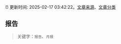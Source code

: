:alarm_clock: 更新时间: 2025-02-17 03:42:22。[文章来源](/README.md)、[文章分类](/TAGS.md)

## 报告


> 关键字：`报告`、`月报`



